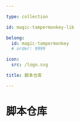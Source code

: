 ```yaml
---

type: collection

id: magic-tampermonkey-lib

belong:
  id: magic-tampermonkey
  # order: 9999

icon:
  src: /logo.svg

title: 脚本仓库

---
```


# 脚本仓库

<ShowBreadcrumb />

<ShowResources/>
